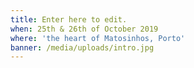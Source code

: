 ```yaml
---
title: Enter here to edit.
when: 25th & 26th of October 2019
where: 'the heart of Matosinhos, Porto'
banner: /media/uploads/intro.jpg
---
```


